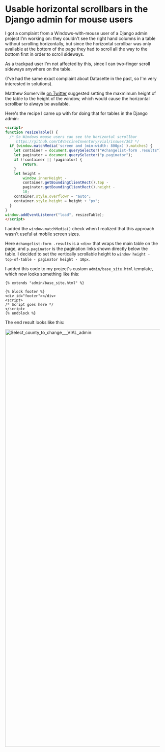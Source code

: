 # Usable horizontal scrollbars in the Django admin for mouse users

I got a complaint from a Windows-with-mouse user of a Django admin project I'm working on: they couldn't see the right hand columns in a table without scrolling horizontally, but since the horizontal scrollbar was only available at the bottom of the page they had to scroll all the way to the bottom first in order to scroll sideways.

As a trackpad user I'm not affected by this, since I can two-finger scroll sideways anywhere on the table.

(I've had the same exact complaint about Datasette in the past, so I'm very interested in solutions).

Matthew Somerville [on Twitter](https://twitter.com/dracos/status/1384391599476641793) suggested setting the maxmimum height of the table to the height of the window, which would cause the horizontal scrollbar to always be available.

Here's the recipe I came up with for doing that for tables in the Django admin:

```html
<script>
function resizeTable() {
  /* So Windows mouse users can see the horizontal scrollbar
     https://github.com/CAVaccineInventory/vial/issues/363 */
  if (window.matchMedia('screen and (min-width: 800px)').matches) {
    let container = document.querySelector("#changelist-form .results");
    let paginator = document.querySelector("p.paginator");
    if (!container || !paginator) {
        return;
    }
    let height =
        window.innerHeight -
        container.getBoundingClientRect().top -
        paginator.getBoundingClientRect().height -
        10;
    container.style.overflowY = "auto";
    container.style.height = height + "px";
  }
}
window.addEventListener("load", resizeTable);
</script>
```
I added the `window.matchMedia()` check when I realized that this approach wasn't useful at mobile screen sizes.

Here `#changelist-form .results` is a `<div>` that wraps the main table on the page, and `p.paginator` is the pagination links shown directly below the table. I decided to set the vertically scrollable height to `window height - top-of-table - paginator height - 10px`.

I added this code to my project's custom `admin/base_site.html` template, which now looks something like this:

```html+django
{% extends "admin/base_site.html" %}

{% block footer %}
<div id="footer"></div>
<script>
/* Script goes here */
</script>
{% endblock %}
```
The end result looks like this:

<img width="1355" alt="Select_county_to_change___VIAL_admin" src="https://user-images.githubusercontent.com/9599/115450508-d4c6cd00-a1d0-11eb-8efd-5561a630337c.png">
